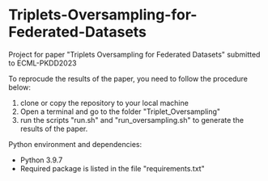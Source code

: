 # Triplets-Oversampling-for-Federated-Datasets
Project for paper "Triplets Oversampling for Federated Datasets" submitted to ECML-PKDD2023

To reprocude the results of the paper, you need to follow the procedure below:
1. clone or copy the repository to your local machine
2. Open a terminal and go to the folder "Triplet_Oversampling"
3. run the scripts "run.sh" and "run_oversampling.sh" to generate the results of the paper.


Python environment and dependencies:
- Python 3.9.7
- Required package is listed in the file "requirements.txt"